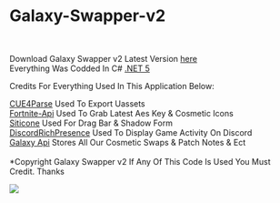 # Galaxy-Swapper-v2
<br>

Download Galaxy Swapper v2 Latest Version [here](https://linkvertise.com/98253/GalaxySwapperv2OfficialDownload) <br />
Everything Was Codded In C# [.NET 5](https://dotnet.microsoft.com/download/dotnet/thank-you/runtime-desktop-5.0.8-windows-x64-installer) <br />

Credits For Everything Used In This Application Below:

[CUE4Parse](https://github.com/FabianFG/CUE4Parse) Used To Export Uassets <br />
[Fortnite-Api](https://dash.fortnite-api.com/) Used To Grab Latest Aes Key & Cosmetic Icons <br />
[Siticone](https://www.siticoneframework.com/) Used For Drag Bar & Shadow Form <br />
[DiscordRichPresence](https://github.com/Lachee/discord-rpc-csharp) Used To Display Game Activity On Discord <br />
[Galaxy Api](https://github.com/CodeWslt/Galaxy-Swapper-v2/tree/main/Source) Stores All Our Cosmetic Swaps & Patch Notes & Ect <br />
<br/>
*Copyright Galaxy Swapper v2 If Any Of This Code Is Used You Must Credit. Thanks

<a href="https://t.co/RdrIUHzKw6?amp=1"><img src="https://cdn.discordapp.com/attachments/846121669813862450/874860699564793866/banner.png"></a>
